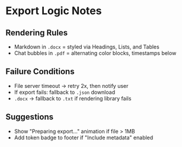 # Export Logic Notes

## Rendering Rules

- Markdown in `.docx` = styled via Headings, Lists, and Tables
- Chat bubbles in `.pdf` = alternating color blocks, timestamps below

## Failure Conditions

- File server timeout → retry 2x, then notify user
- If export fails: fallback to `.json` download
- `.docx` → fallback to `.txt` if rendering library fails

## Suggestions

- Show "Preparing export…" animation if file > 1MB
- Add token badge to footer if "Include metadata" enabled
